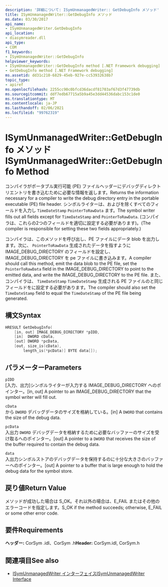 ```yaml
---
description: '詳細について: ISymUnmanagedWriter:: GetDebugInfo メソッド'
title: ISymUnmanagedWriter::GetDebugInfo メソッド
ms.date: 03/30/2017
api_name:
- ISymUnmanagedWriter.GetDebugInfo
api_location:
- diasymreader.dll
api_type:
- COM
f1_keywords:
- ISymUnmanagedWriter::GetDebugInfo
helpviewer_keywords:
- ISymUnmanagedWriter::GetDebugInfo method [.NET Framework debugging]
- GetDebugInfo method [.NET Framework debugging]
ms.assetid: dd31c210-6829-45eb-927e-cc53932638b7
topic_type:
- apiref
ms.openlocfilehash: 2255cc90c0bfcd36dacdf81703af67d3f47739db
ms.sourcegitcommit: ddf7edb67715a5b9a45e3dd44536dabc153c1de0
ms.translationtype: MT
ms.contentlocale: ja-JP
ms.lasthandoff: 02/06/2021
ms.locfileid: "99762319"
---
```

# <a name="isymunmanagedwritergetdebuginfo-method"></a><span data-ttu-id="0193a-103">ISymUnmanagedWriter::GetDebugInfo メソッド</span><span class="sxs-lookup"><span data-stu-id="0193a-103">ISymUnmanagedWriter::GetDebugInfo Method</span></span>

<span data-ttu-id="0193a-104">コンパイラがポータブル実行可能 (PE) ファイルヘッダーにデバッグディレクトリエントリを書き込むために必要な情報を返します。</span><span class="sxs-lookup"><span data-stu-id="0193a-104">Returns the information necessary for a compiler to write the debug directory entry in the portable executable (PE) file header.</span></span> <span data-ttu-id="0193a-105">シンボルライターは、およびを除くすべてのフィールドを入力し `TimeDateStamp` `PointerToRawData` ます。</span><span class="sxs-lookup"><span data-stu-id="0193a-105">The symbol writer fills out all fields except for `TimeDateStamp` and `PointerToRawData`.</span></span> <span data-ttu-id="0193a-106">(コンパイラは、これらの2つのフィールドを適切に設定する必要があります)。</span><span class="sxs-lookup"><span data-stu-id="0193a-106">(The compiler is responsible for setting these two fields appropriately.)</span></span>  
  
 <span data-ttu-id="0193a-107">コンパイラは、このメソッドを呼び出し、PE ファイルにデータ blob を出力します。次に、 `PointerToRawData` 生成されたデータを指すように IMAGE_DEBUG_DIRECTORY のフィールドを設定し、IMAGE_DEBUG_DIRECTORY を pe ファイルに書き込みます。</span><span class="sxs-lookup"><span data-stu-id="0193a-107">A compiler should call this method, emit the data blob to the PE file, set the `PointerToRawData` field in the IMAGE_DEBUG_DIRECTORY to point to the emitted data, and write the IMAGE_DEBUG_DIRECTORY to the PE file.</span></span> <span data-ttu-id="0193a-108">また、コンパイラは、 `TimeDateStamp` `TimeDateStamp` 生成される PE ファイルのと同じフィールドをに設定する必要があります。</span><span class="sxs-lookup"><span data-stu-id="0193a-108">The compiler should also set the `TimeDateStamp` field to equal the `TimeDateStamp` of the PE file being generated.</span></span>  
  
## <a name="syntax"></a><span data-ttu-id="0193a-109">構文</span><span class="sxs-lookup"><span data-stu-id="0193a-109">Syntax</span></span>  
  
```cpp  
HRESULT GetDebugInfo(  
    [in, out] IMAGE_DEBUG_DIRECTORY *pIDD,  
    [in]  DWORD cData,  
    [out] DWORD *pcData,  
    [out, size_is(cData),  
        length_is(*pcData)] BYTE data[]);  
```  
  
## <a name="parameters"></a><span data-ttu-id="0193a-110">パラメーター</span><span class="sxs-lookup"><span data-stu-id="0193a-110">Parameters</span></span>  

 `pIDD`  
 <span data-ttu-id="0193a-111">[入力、出力]シンボルライターが入力する IMAGE_DEBUG_DIRECTORY へのポインター。</span><span class="sxs-lookup"><span data-stu-id="0193a-111">[in, out] A pointer to an IMAGE_DEBUG_DIRECTORY that the symbol writer will fill out.</span></span>  
  
 `cData`  
 <span data-ttu-id="0193a-112">から `DWORD` デバッグデータのサイズを格納している。</span><span class="sxs-lookup"><span data-stu-id="0193a-112">[in] A `DWORD` that contains the size of the debug data.</span></span>  
  
 `pcData`  
 <span data-ttu-id="0193a-113">入出力 `DWORD` デバッグデータを格納するために必要なバッファーのサイズを受け取るへのポインター。</span><span class="sxs-lookup"><span data-stu-id="0193a-113">[out] A pointer to a `DWORD` that receives the size of the buffer required to contain the debug data.</span></span>  
  
 `data`  
 <span data-ttu-id="0193a-114">入出力シンボルストアのデバッグデータを保持するのに十分な大きさのバッファーへのポインター。</span><span class="sxs-lookup"><span data-stu-id="0193a-114">[out] A pointer to a buffer that is large enough to hold the debug data for the symbol store.</span></span>  
  
## <a name="return-value"></a><span data-ttu-id="0193a-115">戻り値</span><span class="sxs-lookup"><span data-stu-id="0193a-115">Return Value</span></span>  

 <span data-ttu-id="0193a-116">メソッドが成功した場合は S_OK。それ以外の場合は、E_FAIL またはその他のエラーコードを指定します。</span><span class="sxs-lookup"><span data-stu-id="0193a-116">S_OK if the method succeeds; otherwise, E_FAIL or some other error code.</span></span>  
  
## <a name="requirements"></a><span data-ttu-id="0193a-117">要件</span><span class="sxs-lookup"><span data-stu-id="0193a-117">Requirements</span></span>  

 <span data-ttu-id="0193a-118">**ヘッダー:** CorSym .idl、CorSym .h</span><span class="sxs-lookup"><span data-stu-id="0193a-118">**Header:** CorSym.idl, CorSym.h</span></span>  
  
## <a name="see-also"></a><span data-ttu-id="0193a-119">関連項目</span><span class="sxs-lookup"><span data-stu-id="0193a-119">See also</span></span>

- [<span data-ttu-id="0193a-120">ISymUnmanagedWriter インターフェイス</span><span class="sxs-lookup"><span data-stu-id="0193a-120">ISymUnmanagedWriter Interface</span></span>](isymunmanagedwriter-interface.md)
